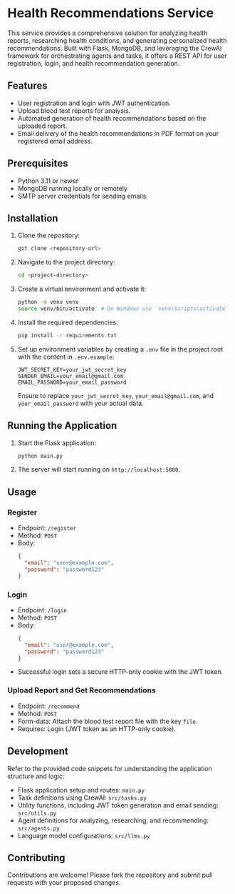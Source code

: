 # Health Recommendations Service

This service provides a comprehensive solution for analyzing health reports, researching health conditions, and generating personalized health recommendations. Built with Flask, MongoDB, and leveraging the CrewAI framework for orchestrating agents and tasks, it offers a REST API for user registration, login, and health recommendation generation.

## Features

- User registration and login with JWT authentication.
- Upload blood test reports for analysis.
- Automated generation of health recommendations based on the uploaded report.
- Email delivery of the health recommendations in PDF format on your registered email address.

## Prerequisites

- Python 3.11 or newer
- MongoDB running locally or remotely
- SMTP server credentials for sending emails

## Installation

1. Clone the repository:
   ```bash
   git clone <repository-url>
   ```
2. Navigate to the project directory:
   ```bash
   cd <project-directory>
   ```
3. Create a virtual environment and activate it:
   ```bash
   python -m venv venv
   source venv/bin/activate  # On Windows use `venv\Scripts\activate`
   ```
4. Install the required dependencies:
   ```bash
   pip install -r requirements.txt
   ```
5. Set up environment variables by creating a `.env` file in the project root with the content in `.env.example`:
   ```plaintext
   JWT_SECRET_KEY=your_jwt_secret_key
   SENDER_EMAIL=your_email@gmail.com
   EMAIL_PASSWORD=your_email_password
   ```
   Ensure to replace `your_jwt_secret_key`, `your_email@gmail.com`, and `your_email_password` with your actual data.

## Running the Application

1. Start the Flask application:
   ```bash
   python main.py
   ```
2. The server will start running on `http://localhost:5000`.

## Usage

### Register

- Endpoint: `/register`
- Method: `POST`
- Body:
  ```json
  {
    "email": "user@example.com",
    "password": "password123"
  }
  ```

### Login

- Endpoint: `/login`
- Method: `POST`
- Body:
  ```json
  {
    "email": "user@example.com",
    "password": "password123"
  }
  ```
- Successful login sets a secure HTTP-only cookie with the JWT token.

### Upload Report and Get Recommendations

- Endpoint: `/recommend`
- Method: `POST`
- Form-data: Attach the blood test report file with the key `file`.
- Requires: Login (JWT token as an HTTP-only cookie).

## Development

Refer to the provided code snippets for understanding the application structure and logic:

- Flask application setup and routes: `main.py`
- Task definitions using CrewAI: `src/tasks.py`
- Utility functions, including JWT token generation and email sending: `src/utils.py`
- Agent definitions for analyzing, researching, and recommending: `src/agents.py`
- Language model configurations: `src/llms.py`

## Contributing

Contributions are welcome! Please fork the repository and submit pull requests with your proposed changes.